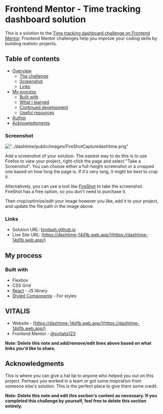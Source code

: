 # Frontend Mentor - Time tracking dashboard solution

This is a solution to the [Time tracking dashboard challenge on Frontend Mentor](https://www.frontendmentor.io/challenges/time-tracking-dashboard-UIQ7167Jw). Frontend Mentor challenges help you improve your coding skills by building realistic projects. 

## Table of contents

- [Overview](#overview)
  - [The challenge](#the-challenge)
  - [Screenshot](#screenshot)
  - [Links](#links)
- [My process](#my-process)
  - [Built with](#built-with)
  - [What I learned](#what-i-learned)
  - [Continued development](#continued-development)
  - [Useful resources](#useful-resources)
- [Author](#author)
- [Acknowledgments](#acknowledgments)
### Screenshot

!["../dashtime/public/images/FireShotCapturedashtime.png"](../dashtime/public/images/FireShotCapturedashtime.png)

Add a screenshot of your solution. The easiest way to do this is to use Firefox to view your project, right-click the page and select "Take a Screenshot". You can choose either a full-height screenshot or a cropped one based on how long the page is. If it's very long, it might be best to crop it.

Alternatively, you can use a tool like [FireShot](https://getfireshot.com/) to take the screenshot. FireShot has a free option, so you don't need to purchase it. 

Then crop/optimize/edit your image however you like, add it to your project, and update the file path in the image above.
### Links

- Solution URL: [timdash.github.io](timdash.github.io)
- Live Site URL: [https://dashtime-14d1b.web.app/](https://dashtime-14d1b.web.app/)

## My process

### Built with
- Flexbox
- CSS Grid
- [React](https://reactjs.org/) - JS library
- [Styled Components](https://styled-components.com/) - For styles
## VITALIS

- Website - [https://dashtime-14d1b.web.app/](https://dashtime-14d1b.web.app/)
- Frontend Mentor - [@svitalis123](https://www.frontendmentor.io/profile/@svitalis123)


**Note: Delete this note and add/remove/edit lines above based on what links you'd like to share.**

## Acknowledgments

This is where you can give a hat tip to anyone who helped you out on this project. Perhaps you worked in a team or got some inspiration from someone else's solution. This is the perfect place to give them some credit.

**Note: Delete this note and edit this section's content as necessary. If you completed this challenge by yourself, feel free to delete this section entirely.**
